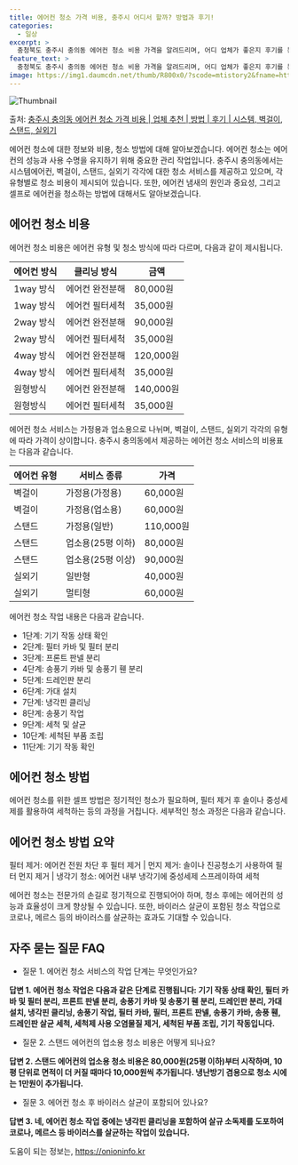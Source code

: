```yaml
---
title: 에어컨 청소 가격 비용, 충주시 어디서 할까? 방법과 후기!
categories:
  - 일상
excerpt: >
  충청북도 충주시 충의동 에어컨 청소 비용 가격을 알려드리며, 어디 업체가 좋은지 후기를 통해 알아보겠습니다. 현재 글에서는 시스템, 벽걸이, 스탠드, 실외기 각각에 대해 청소 비용이 나와 있으니 참고하시면 되겠습니다. 에어컨 분해 청소 방법 보기 👈 클릭셀프 에어컨 청소 방법 보기👈 클릭충주시 충의동 에어컨 청소 비용시스템에어컨 방식클리닝방식금액1way 방식에어컨 완전분해80,000원1way 방식에어컨 필터세척35,000원2way 방식에어컨 완전분해90,000원2way 방식에어컨 필터세척35,000원4way 방식에어컨 완전분해120,000원4way 방식에어컨 필터세척35,000원원형방식에어컨 완전분해140,000원원형방식에어컨 필터세척35,000원에어컨 청소 견적 샘플 보기 👈 클릭에어컨 냄새의 원인에어..
feature_text: >
  충청북도 충주시 충의동 에어컨 청소 비용 가격을 알려드리며, 어디 업체가 좋은지 후기를 통해 알아보겠습니다. 현재 글에서는 시스템, 벽걸이, 스탠드, 실외기 각각에 대해 청소 비용이 나와 있으니 참고하시면 되겠습니다. 에어컨 분해 청소 방법 보기 👈 클릭셀프 에어컨 청소 방법 보기👈 클릭충주시 충의동 에어컨 청소 비용시스템에어컨 방식클리닝방식금액1way 방식에어컨 완전분해80,000원1way 방식에어컨 필터세척35,000원2way 방식에어컨 완전분해90,000원2way 방식에어컨 필터세척35,000원4way 방식에어컨 완전분해120,000원4way 방식에어컨 필터세척35,000원원형방식에어컨 완전분해140,000원원형방식에어컨 필터세척35,000원에어컨 청소 견적 샘플 보기 👈 클릭에어컨 냄새의 원인에어..
image: https://img1.daumcdn.net/thumb/R800x0/?scode=mtistory2&fname=https%3A%2F%2Fblog.kakaocdn.net%2Fdn%2FcqdWfm%2FbtsHBr8mQYI%2FkMtq4tHqZIJy1gBVs4I460%2Fimg.webp
---
```


![Thumbnail](https://img1.daumcdn.net/thumb/R800x0/?scode=mtistory2&fname=https%3A%2F%2Fblog.kakaocdn.net%2Fdn%2FcqdWfm%2FbtsHBr8mQYI%2FkMtq4tHqZIJy1gBVs4I460%2Fimg.webp)

<p>출처: <a href="https://onioninfo.kr/entry/%EC%B6%A9%EC%A3%BC%EC%8B%9C-%EC%B6%A9%EC%9D%98%EB%8F%99-%EC%97%90%EC%96%B4%EC%BB%A8-%EC%B2%AD%EC%86%8C-%EA%B0%80%EA%B2%A9-%EB%B9%84%EC%9A%A9-%EC%97%85%EC%B2%B4-%EC%B6%94%EC%B2%9C-%EB%B0%A9%EB%B2%95-%ED%9B%84%EA%B8%B0-%EC%8B%9C%EC%8A%A4%ED%85%9C-%EB%B2%BD%EA%B1%B8%EC%9D%B4-%EC%8A%A4%ED%83%A0%EB%93%9C-%EC%8B%A4%EC%99%B8%EA%B8%B0" rel="dofollow">충주시 충의동 에어컨 청소 가격 비용 | 업체 추천 | 방법 | 후기 | 시스템, 벽걸이, 스탠드, 실외기</a> </p>

에어컨 청소에 대한 정보와 비용, 청소 방법에 대해 알아보겠습니다. 에어컨 청소는 에어컨의 성능과 사용 수명을 유지하기 위해 중요한 관리
작업입니다. 충주시 충의동에서는 시스템에어컨, 벽걸이, 스탠드, 실외기 각각에 대한 청소 서비스를 제공하고 있으며, 각 유형별로 청소 비용이
제시되어 있습니다. 또한, 에어컨 냄새의 원인과 중요성, 그리고 셀프로 에어컨을 청소하는 방법에 대해서도 알아보겠습니다.

## 에어컨 청소 비용

에어컨 청소 비용은 에어컨 유형 및 청소 방식에 따라 다르며, 다음과 같이 제시됩니다.

에어컨 방식 | 클리닝 방식 | 금액  
---|---|---  
1way 방식 | 에어컨 완전분해 | 80,000원  
1way 방식 | 에어컨 필터세척 | 35,000원  
2way 방식 | 에어컨 완전분해 | 90,000원  
2way 방식 | 에어컨 필터세척 | 35,000원  
4way 방식 | 에어컨 완전분해 | 120,000원  
4way 방식 | 에어컨 필터세척 | 35,000원  
원형방식 | 에어컨 완전분해 | 140,000원  
원형방식 | 에어컨 필터세척 | 35,000원  
  
에어컨 청소 서비스는 가정용과 업소용으로 나뉘며, 벽걸이, 스탠드, 실외기 각각의 유형에 따라 가격이 상이합니다. 충주시 충의동에서 제공하는
에어컨 청소 서비스의 비용표는 다음과 같습니다.

에어컨 유형 | 서비스 종류 | 가격  
---|---|---  
벽걸이 | 가정용(가정용) | 60,000원  
벽걸이 | 가정용(업소용) | 60,000원  
스탠드 | 가정용(일반) | 110,000원  
스탠드 | 업소용(25평 이하) | 80,000원  
스탠드 | 업소용(25평 이상) | 90,000원  
실외기 | 일반형 | 40,000원  
실외기 | 멀티형 | 60,000원  
  
에어컨 청소 작업 내용은 다음과 같습니다.

  * 1단계: 기기 작동 상태 확인
  * 2단계: 필터 카바 및 필터 분리
  * 3단계: 프론트 판넬 분리
  * 4단계: 송풍기 카바 및 송풍기 휀 분리
  * 5단계: 드레인판 분리
  * 6단계: 가대 설치
  * 7단계: 냉각핀 클리닝
  * 8단계: 송풍기 작업
  * 9단계: 세척 및 살균
  * 10단계: 세척된 부품 조립
  * 11단계: 기기 작동 확인

## 에어컨 청소 방법

에어컨 청소를 위한 셀프 방법은 정기적인 청소가 필요하며, 필터 제거 후 솔이나 중성세제를 활용하여 세척하는 등의 과정을 거칩니다. 세부적인
청소 과정은 다음과 같습니다.

에어컨 청소 방법 요약  
---  
필터 제거: 에어컨 전원 차단 후 필터 제거 | 먼지 제거: 솔이나 진공청소기 사용하여 필터 먼지 제거 | 냉각기 청소: 에어컨 내부 냉각기에 중성세제 스프레이하여 세척  
  
에어컨 청소는 전문가의 손길로 정기적으로 진행되어야 하며, 청소 후에는 에어컨의 성능과 효율성이 크게 향상될 수 있습니다. 또한, 바이러스
살균이 포함된 청소 작업으로 코로나, 메르스 등의 바이러스를 살균하는 효과도 기대할 수 있습니다.

## 자주 묻는 질문 FAQ

  * 질문 1. 에어컨 청소 서비스의 작업 단계는 무엇인가요?

**답변 1. 에어컨 청소 작업은 다음과 같은 단계로 진행됩니다: 기기 작동 상태 확인, 필터 카바 및 필터 분리, 프론트 판넬 분리,
송풍기 카바 및 송풍기 휀 분리, 드레인판 분리, 가대 설치, 냉각핀 클리닝, 송풍기 작업, 필터 카바, 필터, 프론트 판넬, 송풍기 카바,
송풍 휀, 드레인판 살균 세척, 세척제 사용 오염물질 제거, 세척된 부품 조립, 기기 작동입니다.**

  * 질문 2. 스탠드 에어컨의 업소용 청소 비용은 어떻게 되나요?

**답변 2. 스탠드 에어컨의 업소용 청소 비용은 80,000원(25평 이하)부터 시작하며, 10평 단위로 면적이 더 커질 때마다
10,000원씩 추가됩니다. 냉난방기 겸용으로 청소 시에는 1만원이 추가됩니다.**

  * 질문 3. 에어컨 청소 후 바이러스 살균이 포함되어 있나요?

**답변 3. 네, 에어컨 청소 작업 중에는 냉각핀 클리닝을 포함하여 살규 소독제를 도포하여 코로나, 메르스 등 바이러스를 살균하는 작업이
있습니다.**

 

도움이 되는 정보는, <a href="https://onioninfo.kr" rel="dofollow">https://onioninfo.kr</a>


